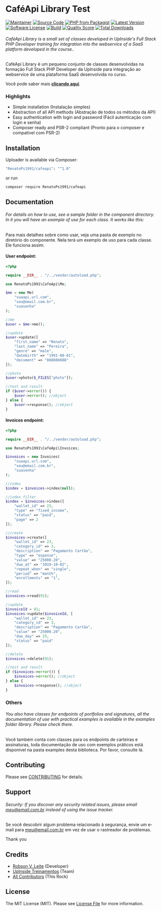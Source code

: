 # CaféApi Library Test

[![Maintainer](http://img.shields.io/badge/maintainer-@renatoskt21-blue.svg?style=flat-square)](https://twitter.com/renatoskt21)
[![Source Code](http://img.shields.io/badge/source-RenatoPs1991/cafeapi-blue.svg?style=flat-square)](https://github.com/RenatoPs1991/cafeapi)
[![PHP from Packagist](https://img.shields.io/packagist/php-v/RenatoPs1991/cafeapi.svg?style=flat-square)](https://packagist.org/packages/renatopskt21/cafeapi)
[![Latest Version](https://img.shields.io/github/release/RenatoPs1991/cafeapi.svg?style=flat-square)](https://github.com/RenatoPs1991/cafeapi/releases)
[![Software License](https://img.shields.io/badge/license-MIT-brightgreen.svg?style=flat-square)](LICENSE)
[![Build](https://img.shields.io/scrutinizer/build/g/RenatoPs1991/cafeapi.svg?style=flat-square)](https://scrutinizer-ci.com/g/RenatoPs1991/cafeapi)
[![Quality Score](https://img.shields.io/scrutinizer/g/RenatoPs1991/cafeapi.svg?style=flat-square)](https://scrutinizer-ci.com/g/RenatoPs1991/cafeapi)
[![Total Downloads](https://img.shields.io/packagist/dt/RenatoPs1991/cafeapi.svg?style=flat-square)](https://packagist.org/packages/renatopskt21/cafeapi)

###### CaféApi Library is a small set of classes developed in UpInside's Full Stack PHP Developer training for integration into the webservice of a SaaS platform developed in the course..

CaféApi Library é um pequeno conjunto de classes desenvolvidas na formação Full Stack PHP Developer da UpInside para integração ao webservice de uma plataforma SaaS desenvolvida no curso.

Você pode saber mais **[clicando aqui](https://www.wrenatodesenvolvedor.com.br/api/cafeapi)**.

### Highlights

- Simple installation (Instalação simples)
- Abstraction of all API methods (Abstração de todos os métodos da API)
- Easy authentication with login and password (Fácil autenticação com login e senha)
- Composer ready and PSR-2 compliant (Pronto para o composer e compatível com PSR-2)

## Installation

Uploader is available via Composer:

```bash
"RenatoPs1991/cafeapi": "^1.0"
```

or run

```bash
composer require RenatoPs1991/cafeapi
```

## Documentation

###### For details on how to use, see a sample folder in the component directory. In it you will have an example of use for each class. It works like this:

Para mais detalhes sobre como usar, veja uma pasta de exemplo no diretório do componente. Nela terá um exemplo de uso para cada classe. Ele funciona assim:

#### User endpoint:

```php
<?php

require __DIR__ . "/../vendor/autoload.php";

use RenatoPs1991\CafeApi\Me;

$me = new Me(
    "suaapi.url.com",
    "seu@email.com.br",
    "suasenha"
);

//me
$user = $me->me();

//update
$user->update([
    "first_name" => "Renato",
    "last_name" => "Pereira",
    "genre" => "male",
    "datebirth" => "1991-08-01",
    "document" => "888888888"
]);

//photo
$user->photo($_FILES["photo"]);

//test and result
if ($user->error()) {
    $user->error(); //object
} else {
    $user->response(); //object
}
```

#### Invoices endpoint:

```php
<?php

require __DIR__ . "/../vendor/autoload.php";

use RenatoPs1991\CafeApi\Invoices;

$invoices = new Invoices(
    "suaapi.url.com",
    "seu@email.com.br",
    "suasenha"
);

//index
$index = $invoices->index(null);

//index filter
$index = $invoices->index([
    "wallet_id" => 23,
    "type" => "fixed_income",
    "status" => "paid",
    "page" => 2
]);

//create
$invoices->create([
    "wallet_id" => 23,
    "category_id" => 3,
    "description" => "Pagamento Cartão",
    "type" => "expense",
    "value" => "25000.20",
    "due_at" => "2019-10-02",
    "repeat_when" => "single",
    "period" => "month",
    "enrollments" => "1",
]);

//read
$invoices->read(91);

//update
$invoiceId = 91;
$invoices->update($invoiceId, [
    "wallet_id" => 23,
    "category_id" => 3,
    "description" => "Pagamento Cartão",
    "value" => "25000.20",
    "due_day" => 25,
    "status" => "paid"
]);

//delete
$invoices->delete(91);

//test and result
if ($invoices->error()) {
    $invoices->error(); //object
} else {
    $invoices->response(); //object
}
```

### Others

###### You also have classes for endpoints of portfolios and signatures, all the documentation of use with practical examples is available in the examples folder library. Please check there.

Você também conta com classes para os endpoints de carteiras e assinaturas, toda documentação de uso com exemplos práticos está disponível na pasta examples desta biblioteca. Por favor, consulte lá.

## Contributing

Please see [CONTRIBUTING](https://github.com/RenatoPs1991/uploader/blob/master/CONTRIBUTING.md) for details.

## Support

###### Security: If you discover any security related issues, please email meu@email.com.br instead of using the issue tracker.

Se você descobrir algum problema relacionado à segurança, envie um e-mail para meu@email.com.br em vez de usar o rastreador de problemas.

Thank you

## Credits

- [Robson V. Leite](https://github.com/RenatoPs1991) (Developer)
- [UpInside Treinamentos](https://github.com/RenatoPs1991) (Team)
- [All Contributors](https://github.com/RenatoPs1991/uploader/contributors) (This Rock)

## License

The MIT License (MIT). Please see [License File](https://github.com/RenatoPs1991/cafeapi/blob/master/LICENSE) for more information.